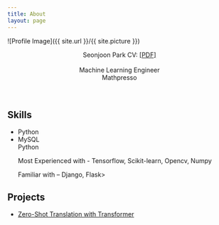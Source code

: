 ```yaml
---
title: About
layout: page
---
```

![Profile Image]({{ site.url }}/{{ site.picture }})

<p style="text-align: center;">
Seonjoon Park CV: <a href="assets/cv/CV_Sean.pdf">[PDF]</a> <br/><br/>
Machine Learning Engineer <br/>
Mathpresso <br/><br/>
<br/></p>

<h2>Skills</h2>

<ul class="skill-list">
	<li>Python</li>
	<li>MySQL</li>
	Python

<p> Most Experienced with - Tensorflow, Scikit-learn, Opencv, Numpy </p>
<p> Familiar with – Django, Flask> </p>
</ul>

<h2>Projects</h2>

<ul>
	<li><a href="https://github.com/Joon-Park92/Zero-Shot-Translation-Transformer">Zero-Shot Translation with Transformer</a></li>
</ul>
